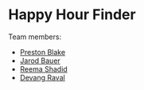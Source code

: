 # Happy Hour Finder 

Team members: 
* [Preston Blake](https://github.com/prestonmasseyblake)
* [Jarod Bauer](https://github.com/jarod-bauer)
* [Reema Shadid](https://github.com/reembot)
* [Devang Raval](https://github.com/devangraval1)